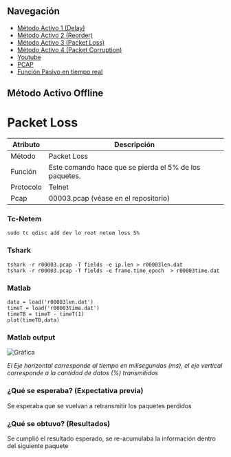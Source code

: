 ## Navegación

- [Método Activo 1 (Delay)](https://github.com/hugojerez/telnet-client-server/blob/master/tarea4/delay.md)
- [Método Activo 2 (Reorder)](https://github.com/hugojerez/telnet-client-server/blob/master/tarea4/reorder.md)
- [Método Activo 3 (Packet Loss)](https://github.com/hugojerez/telnet-client-server/blob/master/tarea4/packetloss.md)
- [Método Activo 4 (Packet Corruption)](https://github.com/hugojerez/telnet-client-server/blob/master/tarea4/corruption.md)
- [Youtube](https://github.com/hugojerez/telnet-client-server/blob/master/tarea4/youtube.md)
- [PCAP](https://github.com/hugojerez/telnet-client-server/blob/master/tarea4/pcap/)
- [Función Pasivo en tiempo real](https://github.com/hugojerez/telnet-client-server/blob/master/tarea4/pcap/function.md)


## Método Activo Offline
# Packet Loss

|Atributo|Descripción|
|--|--|
|Método|Packet Loss|
|Función|Este comando hace que se pierda el 5% de los paquetes.|
|Protocolo|Telnet|
|Pcap|00003.pcap (véase en el repositorio)|


### Tc-Netem

    sudo tc qdisc add dev lo root netem loss 5%

### Tshark 

    tshark -r r00003.pcap -T fields -e ip.len > r00003len.dat
    tshark -r r00003.pcap -T fields -e frame.time_epoch  > r00003time.dat

### Matlab


    data = load('r00003len.dat') 
    timeT = load('r00003time.dat')
    timeTB = timeT - timeT(1)
    plot(timeTB,data)

### Matlab output

![Gráfica](https://i.imgur.com/Pr4wEh7.jpg)


_El Eje horizontal corresponde al tiempo en milisegundos (ms), el eje vertical corresponde a la cantidad de datos (%) transmitidos_

### ¿Qué se esperaba? (Expectativa previa)

Se esperaba que se vuelvan a retransmitir los paquetes perdidos

### ¿Qué se obtuvo?  (Resultados)

Se cumplió el resultado esperado, se re-acumulaba la información dentro del siguiente paquete